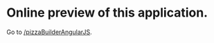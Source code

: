 # Online preview of this application.

Go to [/pizzaBuilderAngularJS](http://marcincichocki.github.io/pizzaBuilderAngularJS).